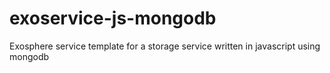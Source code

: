 # exoservice-js-mongodb
Exosphere service template for a storage service written in javascript using mongodb
